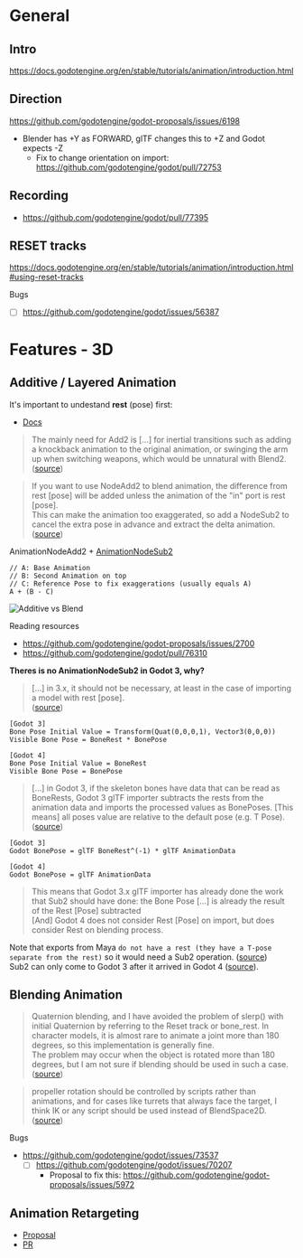 # General

## Intro

https://docs.godotengine.org/en/stable/tutorials/animation/introduction.html


## Direction

https://github.com/godotengine/godot-proposals/issues/6198
* Blender has +Y as FORWARD, glTF changes this to +Z and Godot expects -Z
  * Fix to change orientation on import: https://github.com/godotengine/godot/pull/72753


## Recording

* https://github.com/godotengine/godot/pull/77395


## RESET tracks

https://docs.godotengine.org/en/stable/tutorials/animation/introduction.html#using-reset-tracks

Bugs
* [ ] https://github.com/godotengine/godot/issues/56387


# Features - 3D


## Additive / Layered Animation

It's important to undestand **rest** (pose) first:
* [Docs](https://docs.godotengine.org/en/stable/tutorials/assets_pipeline/escn_exporter/skeleton.html#rest-bone)



> The mainly need for Add2 is […] for inertial transitions such as adding a knockback animation to the original animation, or swinging the arm up when switching weapons, which would be unnatural with Blend2.
> ([source](https://github.com/godotengine/godot/pull/76310#issuecomment-1518479340))


> If you want to use NodeAdd2 to blend animation, the difference from rest [pose] will be added unless the animation of the "in" port is rest [pose].  
> This can make the animation too exaggerated, so add a NodeSub2 to cancel the extra pose in advance and extract the delta animation.  
> ([source](https://github.com/godotengine/godot/pull/76616))


AnimationNodeAdd2 + [AnimationNodeSub2](https://github.com/godotengine/godot/pull/76616)
```
// A: Base Animation
// B: Second Animation on top
// C: Reference Pose to fix exaggerations (usually equals A)
A + (B - C)
```


![Additive vs Blend](https://user-images.githubusercontent.com/61938263/235358998-9fca1c28-84fd-44aa-b80b-dd775c304697.png)


Reading resources
* https://github.com/godotengine/godot-proposals/issues/2700
* https://github.com/godotengine/godot/pull/76310


**Theres is no AnimationNodeSub2 in Godot 3, why?**  
> […] in 3.x, it should not be necessary, at least in the case of importing a model with rest [pose].  
> ([source](https://github.com/godotengine/godot/pull/76310#issuecomment-1517869077))

```
[Godot 3]
Bone Pose Initial Value = Transform(Quat(0,0,0,1), Vector3(0,0,0))
Visible Bone Pose = BoneRest * BonePose

[Godot 4]
Bone Pose Initial Value = BoneRest 
Visible Bone Pose = BonePose
```


> […] in Godot 3, if the skeleton bones have data that can be read as BoneRests, Godot 3 glTF importer subtracts the rests from the animation data and imports the processed values as BonePoses.
> [This means] all poses value are relative to the default pose (e.g. T Pose). ([source](https://github.com/godotengine/godot-proposals/issues/2700#issuecomment-837325712))

```
[Godot 3]
Godot BonePose = glTF BoneRest^(-1) * glTF AnimationData

[Godot 4]
Godot BonePose = glTF AnimationData
```

> This means that Godot 3.x glTF importer has already done the work that Sub2 should have done: the Bone Pose […] is already the result of the Rest [Pose] subtracted  
> [And] Godot 4 does not consider Rest [Pose] on import, but does consider Rest on blending process.


Note that exports from Maya `do not have a rest (they have a T-pose separate from the rest)` so it would need a Sub2 operation. ([source](https://github.com/godotengine/godot/pull/76310#issuecomment-1517869077))  
Sub2 can only come to Godot 3 after it arrived in Godot 4 ([source](https://github.com/godotengine/godot/pull/76310#issuecomment-1520392801)).


## Blending Animation

> Quaternion blending, and I have avoided the problem of slerp() with initial Quaternion by referring to the Reset track or bone_rest. In character models, it is almost rare to animate a joint more than 180 degrees, so this implementation is generally fine.  
> The problem may occur when the object is rotated more than 180 degrees, but I am not sure if blending should be used in such a case.
> ([source](https://github.com/godotengine/godot/pull/57675#issuecomment-1030709158))

> propeller rotation should be controlled by scripts rather than animations, and for cases like turrets that always face the target, I think IK or any script should be used instead of BlendSpace2D.
> ([source](https://github.com/godotengine/godot/pull/57675#issuecomment-1030749214))


Bugs
* https://github.com/godotengine/godot/issues/73537
  * [ ] https://github.com/godotengine/godot/issues/70207
    * Proposal to fix this: https://github.com/godotengine/godot-proposals/issues/5972


## Animation Retargeting

* [Proposal](https://github.com/godotengine/godot-proposals/issues/4510)
* [PR](https://github.com/godotengine/godot/pull/63854)
